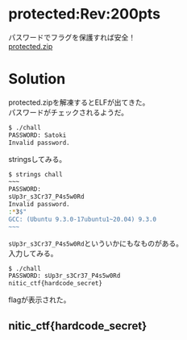 # protected:Rev:200pts
パスワードでフラグを保護すれば安全！  
[protected.zip](protected.zip)  

# Solution
protected.zipを解凍するとELFが出てきた。  
パスワードがチェックされるようだ。  
```bash
$ ./chall
PASSWORD: Satoki
Invalid password.
```
stringsしてみる。  
```bash
$ strings chall
~~~
PASSWORD:
sUp3r_s3Cr37_P4s5w0Rd
Invalid password.
:*3$"
GCC: (Ubuntu 9.3.0-17ubuntu1~20.04) 9.3.0
~~~
```
`sUp3r_s3Cr37_P4s5w0Rd`といういかにもなものがある。  
入力してみる。  
```bash
$ ./chall
PASSWORD: sUp3r_s3Cr37_P4s5w0Rd
nitic_ctf{hardcode_secret}
```
flagが表示された。  

## nitic_ctf{hardcode_secret}